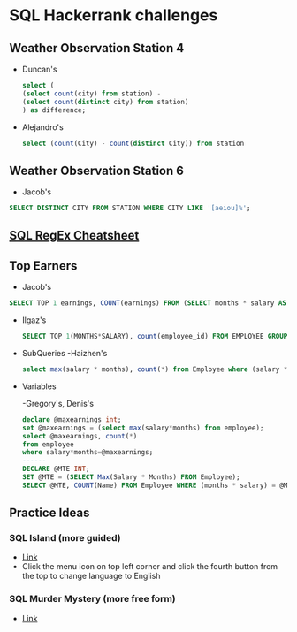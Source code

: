 # SQL Hackerrank challenges

## Weather Observation Station 4
- Duncan's
    ```sql
    select (
    (select count(city) from station) -
    (select count(distinct city) from station)
    ) as difference;
    ```

- Alejandro's
    ```sql
    select (count(City) - count(distinct City)) from station
    ```

## Weather Observation Station 6
- Jacob's
```sql 
SELECT DISTINCT CITY FROM STATION WHERE CITY LIKE '[aeiou]%';
```

## [SQL RegEx Cheatsheet](https://learn.microsoft.com/en-us/sql/ssms/scripting/search-text-with-regular-expressions?view=sql-server-ver16)

## Top Earners
- Jacob's
```sql
SELECT TOP 1 earnings, COUNT(earnings) FROM (SELECT months * salary AS earnings FROM Employee) t GROUP BY earnings ORDER BY earnings DESC;

```
- Ilgaz's
    ```sql
    SELECT TOP 1(MONTHS*SALARY), count(employee_id) FROM EMPLOYEE GROUP BY months*salary ORDER BY months*salary desc ;
    ```

- SubQueries
    -Haizhen's
    ```sql
    select max(salary * months), count(*) from Employee where (salary * months) = (select max(salary * months) from Employee);
    ```


- Variables

    -Gregory's, Denis's
    ```sql
    declare @maxearnings int;
    set @maxearnings = (select max(salary*months) from employee);
    select @maxearnings, count(*)
    from employee
    where salary*months=@maxearnings;
    ------ 
    DECLARE @MTE INT;
    SET @MTE = (SELECT Max(Salary * Months) FROM Employee);
    SELECT @MTE, COUNT(Name) FROM Employee WHERE (months * salary) = @MTE;
    ```

## Practice Ideas

### SQL Island (more guided)
- [Link](https://sql-island.informatik.uni-kl.de/)
- Click the menu icon on top left corner and click the fourth button from the top to change language to English

### SQL Murder Mystery (more free form)
- [Link](https://mystery.knightlab.com/)